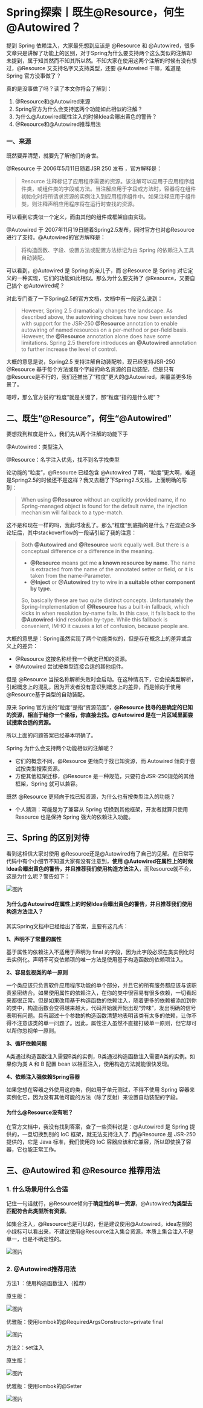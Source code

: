 # Spring探索丨既生@Resource，何生@Autowired？

提到 Spring 依赖注入，大家最先想到应该是 @Resource 和 @Autowired，很多文章只是讲解了功能上的区别，对于Spring为什么要支持两个这么类似的注解却未提到，属于知其然而不知其所以然。不知大家在使用这两个注解的时候有没有想过，@Resource 又支持名字又支持类型，还要 @Autowired 干嘛，难道是 Spring 官方没事做了？

真的是没事做了吗？读了本文你将会了解到：

1. @Resource和@Autowired来源
2. Spring官方为什么会支持这两个功能如此相似的注解？
3. 为什么@Autowired属性注入的时候Idea会曝出黄色的警告？
4. @Resource和@Autowired推荐用法

### 一、来源

既然要弄清楚，就要先了解他们的身世。

@Resource 于 2006年5月11日随着JSR 250 发布 ，官方解释是：

> Resource 注释标记了应用程序需要的资源。该注解可以应用于应用程序组件类，或组件类的字段或方法。当注解应用于字段或方法时，容器将在组件初始化时将所请求资源的实例注入到应用程序组件中。如果注释应用于组件类，则注释声明应用程序将在运行时查找的资源。

可以看到它类似一个定义，而由其他的组件或框架自由实现。

@Autowired 于 2007年11月19日随着Spring2.5发布，同时官方也对@Resource进行了支持。@Autowired的官方解释是：

> 将构造函数、字段、设置方法或配置方法标记为由 Spring 的依赖注入工具自动装配。

可以看到，@Autowired 是 Spring 的亲儿子，而 @Resource 是 Spring 对它定义的一种实现，它们的功能如此相似。那么为什么要支持了 @Resource，又要自己搞个 @Autowired呢？

对此专门查了一下Spring2.5的官方文档，文档中有一段这么说到：

> However, Spring 2.5 dramatically changes the landscape. As described above, the autowiring choices have now been extended with support for the JSR-250 **@Resource** annotation to enable autowiring of named resources on a per-method or per-field basis. However, the **@Resource** annotation alone does have some limitations. Spring 2.5 therefore introduces an **@Autowired** annotation to further increase the level of control.

大概的意思是说，Spring2.5 支持注解自动装配啦，现已经支持JSR-250 @Resource 基于每个方法或每个字段的命名资源的自动装配，但是只有 @Resource是不行的，我们还推出了“粒度”更大的@Autowired，来覆盖更多场景了。

嗯哼，那么官方说的“粒度”就是关键了，那“粒度”指的是什么呢”？

## 二、既生“@Resource”，何生“@Autowired”

要想找到粒度是什么，我们先从两个注解的功能下手

@Autowired：类型注入

@Resource：名字注入优先，找不到名字找类型

论功能的“粒度”，@Resource 已经包含 @Autowired 了啊，“粒度”更大啊，难道是Spring2.5的时候还不是这样？我又去翻了下Spring2.5文档，上面明确的写到：

> When using **@Resource** without an explicitly provided name, if no Spring-managed object is found for the default name, the injection mechanism will fallback to a type-match.

这不是和现在一样的吗，我此时凌乱了。那么“粒度”到底指的是什么？在混迹众多论坛后，其中stackoverflow的一段话引起了我的注意：

> Both **@Autowired** and **@Resource** work equally well. But there is a conceptual difference or a difference in the meaning.
>
> - **@Resource** means get me **a known resource by name**. The name is extracted from the name of the annotated setter or field, or it is taken from the name-Parameter.
> - **@Inject** or  **@Autowired** try to wire in **a suitable other component by type**.
>
> So, basically these are two quite distinct concepts. Unfortunately the Spring-Implementation of **@Resource** has a built-in fallback, which kicks in when resolution by-name fails. In this case, it falls back to the **@Autowired**-kind resolution by-type. While this fallback is convenient, IMHO it causes a lot of confusion, because people are.

大概的意思是：Spring虽然实现了两个功能类似的，但是存在概念上的差异或含义上的差异：

- @Resource 这按名称给我一个确定已知的资源。
- @Autowired 尝试按类型连接合适的其他组件。

但是 @Resource 当按名称解析失败时会启动。在这种情况下，它会按类型解析，引起概念上的混乱，因为开发者没有意识到概念上的差异，而是倾向于使用 @Resource基于类型的自动装配。

原来 Spring 官方说的“粒度”是指“资源范围”，**@Resource 找寻的是确定的已知的资源，相当于给你一个坐标，你直接去找。@Autowired 是在一片区域里面尝试搜索合适的资源。**

所以上面的问题答案已经基本明确了。

Spring 为什么会支持两个功能相似的注解呢？

- 它们的概念不同，@Resource 更倾向于找已知资源，而 Autowired 倾向于尝试按类型搜索资源。
- 方便其他框架迁移，@Resource 是一种规范，只要符合JSR-250规范的其他框架，Spring 就可以兼容。

既然 @Resource 更倾向于找已知资源，为什么也有按类型注入的功能？

- 个人猜测：可能是为了兼容从 Spring 切换到其他框架，开发者就算只使用Resource 也是保持 Spring 强大的依赖注入功能。

## 三、Spring 的区别对待

看到这相信大家对使用 @Resource还是@Autowired有了自己的见解。在日常写代码中有个小细节不知道大家有没有注意到，**使用 @Autowired在属性上的时候Idea会曝出黄色的警告，并且推荐我们使用构造方法注入**，而Resource就不会，这是为什么呢？警告如下：

![图片](alibaba_@Resource%E5%92%8C@Autowired.resource/640-20230323202122728.png)

#### 为什么@Autowired在属性上的时候Idea会曝出黄色的警告，并且推荐我们使用构造方法注入？

其实Spring文档中已经给出了答案，主要有这几点：

**1、声明不了常量的属性**

基于属性的依赖注入不适用于声明为 final 的字段，因为此字段必须在类实例化时去实例化。声明不可变依赖项的唯一方法是使用基于构造函数的依赖项注入。

**2、容易忽视类的单一原则**

一个类应该只负责软件应用程序功能的单个部分，并且它的所有服务都应该与该职责紧密结合。如果使用属性的依赖注入，在你的类中很容易有很多依赖，一切看起来都很正常。但是如果改用基于构造函数的依赖注入，随着更多的依赖被添加到你的类中，构造函数会变得越来越大，代码开始就开始出现“异味”，发出明确的信号表明有问题。具有超过十个参数的构造函数清楚地表明该类有太多的依赖，让你不得不注意该类的单一问题了。因此，属性注入虽然不直接打破单一原则，但它却可以帮你忽视单一原则。

**3、循环依赖问题**

A类通过构造函数注入需要B类的实例，B类通过构造函数注入需要A类的实例。如果你为类 A 和 B 配置 bean 以相互注入，使用构造方法就能很快发现。

**4、依赖注入强依赖Spring容器**

如果您想在容器之外使用这的类，例如用于单元测试，不得不使用 Spring 容器来实例化它，因为没有其他可能的方法（除了反射）来设置自动装配的字段。

#### 为什么@Resource没有呢？

在官方文档中，我没有找到答案，查了一些资料说是：@Autowired 是 Spring 提供的，一旦切换到别的 IoC 框架，就无法支持注入了. 而@Resource 是 JSR-250 提供的，它是 Java 标准，我们使用的 IoC 容器应该和它兼容，所以即使换了容器，它也能正常工作。

## 三、@Autowired 和 @Resource 推荐用法

### **1. 什么场景用什么合适**

记住一句话就行，@Resource倾向于**确定性的单一资源**，@Autowired**为类型去匹配符合此类型所有资源**。

如集合注入，@Resource也是可以的，但是建议使用@Autowired。idea左侧的小绿标可以看出来，不建议使用@Resource注入集合资源，本质上集合注入不是单一，也是不确定性的。

![图片](alibaba_@Resource%E5%92%8C@Autowired.resource/640.png)



### 2. @Autowired推荐用法

方法1 ：使用构造函数注入（推荐）

原生版：

![图片](alibaba_@Resource%E5%92%8C@Autowired.resource/640-20230323202122907.png)

优雅版：使用lombok的@RequiredArgsConstructor+private final

![图片](alibaba_@Resource%E5%92%8C@Autowired.resource/640-20230323202122718.png)

方法2：set注入

原生版：

![图片](alibaba_@Resource%E5%92%8C@Autowired.resource/640-20230323202122750.png)

优雅版：使用lombok的@Setter

![图片](alibaba_@Resource%E5%92%8C@Autowired.resource/640-20230323202122780.png)